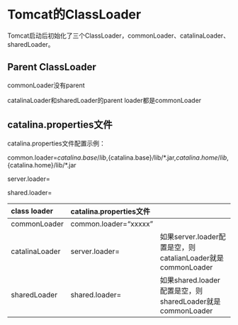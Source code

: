 # Tomcat的ClassLoader

Tomcat启动后初始化了三个ClassLoader，commonLoader、catalinaLoader、sharedLoader。

## Parent ClassLoader

commonLoader没有parent

catalinaLoader和sharedLoader的parent loader都是commonLoader

## catalina.properties文件

catalina.properties文件配置示例：

common.loader=${catalina.base}/lib,${catalina.base}/lib/\*.jar,${catalina.home}/lib,${catalina.home}/lib/\*.jar

server.loader=

shared.loader=

| class loader | catalina.properties文件 |  |
| :--- | :--- | :--- |
| commonLoader | common.loader=“xxxxx” |  |
| catalinaLoader | server.loader= | 如果server.loader配置是空，则catalianLoader就是commonLoader |
| sharedLoader | shared.loader= | 如果shared.loader配置是空，则sharedLoader就是commonLoader |



